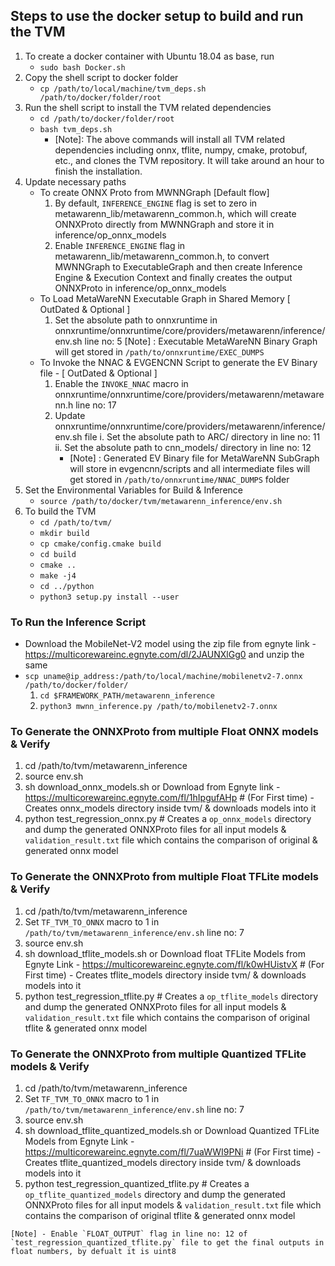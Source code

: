 ## Steps to use the docker setup to build and run the TVM
1. To create a docker container with Ubuntu 18.04 as base, run
     * `sudo bash Docker.sh`
2. Copy the shell script to docker folder
     * `cp /path/to/local/machine/tvm_deps.sh /path/to/docker/folder/root`
3. Run the shell script to install the TVM related dependencies
     * `cd /path/to/docker/folder/root`
     * `bash tvm_deps.sh`
       - [Note]: The above commands will install all TVM related dependencies including onnx, tflite, numpy, cmake, protobuf, etc., and clones the TVM repository. It will take around an hour to finish the installation.
4. Update necessary paths
    * To create ONNX Proto from MWNNGraph [Default flow]
        1. By default, `INFERENCE_ENGINE` flag is set to zero in metawarenn_lib/metawarenn_common.h, which will create ONNXProto directly from MWNNGraph and store it in inference/op_onnx_models
        2. Enable `INFERENCE_ENGINE` flag in metawarenn_lib/metawarenn_common.h, to convert MWNNGraph to ExecutableGraph and then create Inference Engine & Execution Context and finally creates the output ONNXProto in inference/op_onnx_models
    * To Load MetaWareNN Executable Graph in Shared Memory [ OutDated & Optional ]
       1. Set the absolute path to onnxruntime in onnxruntime/onnxruntime/core/providers/metawarenn/inference/env.sh line no: 5
           [Note] : Executable MetaWareNN Binary Graph will get stored in `/path/to/onnxruntime/EXEC_DUMPS`
    * To Invoke the NNAC & EVGENCNN Script to generate the EV Binary file - [ OutDated & Optional ]
       1. Enable the `INVOKE_NNAC` macro in onnxruntime/onnxruntime/core/providers/metawarenn/metawarenn.h line no: 17
       2. Update onnxruntime/onnxruntime/core/providers/metawarenn/inference/env.sh file
           i. Set the absolute path to ARC/ directory in line no: 11
           ii. Set the absolute path to cnn_models/ directory in line no: 12
           * [Note] : Generated EV Binary file for MetaWareNN SubGraph will store in evgencnn/scripts and all intermediate files will get stored in `/path/to/onnxruntime/NNAC_DUMPS` folder
5. Set the Environmental Variables for Build & Inference
      * `source /path/to/docker/tvm/metawarenn_inference/env.sh`
6. To build the TVM
      * `cd /path/to/tvm/`
      * `mkdir build`
      * `cp cmake/config.cmake build`
      * `cd build`
      * `cmake ..`
      * `make -j4`
      * `cd ../python`
      * `python3 setup.py install --user`


### To Run the Inference Script 
* Download the MobileNet-V2 model using the zip file from egnyte link - https://multicorewareinc.egnyte.com/dl/2JAUNXlGg0 and unzip the same
* `scp uname@ip_address:/path/to/local/machine/mobilenetv2-7.onnx /path/to/docker/folder/`
   1. `cd $FRAMEWORK_PATH/metawarenn_inference`
   2. `python3 mwnn_inference.py /path/to/mobilenetv2-7.onnx`

### To Generate the ONNXProto from multiple Float ONNX models & Verify
   1. cd /path/to/tvm/metawarenn_inference
   2. source env.sh
   3. sh download_onnx_models.sh or Download from Egnyte link - https://multicorewareinc.egnyte.com/fl/1hIpgufAHp # (For First time) - Creates onnx_models directory inside tvm/ & downloads models into it
   4. python test_regression_onnx.py # Creates a `op_onnx_models` directory and dump the generated ONNXProto files for all input models & `validation_result.txt` file which contains the comparison of original & generated onnx model

### To Generate the ONNXProto from multiple Float TFLite models & Verify
   1. cd /path/to/tvm/metawarenn_inference
   2. Set `TF_TVM_TO_ONNX` macro to 1 in `/path/to/tvm/metawarenn_inference/env.sh` line no: 7
   3. source env.sh
   4. sh download_tflite_models.sh or Download float TFLite Models from Egnyte Link - https://multicorewareinc.egnyte.com/fl/k0wHUistvX # (For First time) - Creates tflite_models directory inside tvm/ & downloads models into it
   5. python test_regression_tflite.py # Creates a `op_tflite_models` directory and dump the generated ONNXProto files for all input models & `validation_result.txt` file which contains the comparison of original tflite & generated onnx model

### To Generate the ONNXProto from multiple Quantized TFLite models & Verify
   1. cd /path/to/tvm/metawarenn_inference
   2. Set `TF_TVM_TO_ONNX` macro to 1 in `/path/to/tvm/metawarenn_inference/env.sh` line no: 7
   3. source env.sh
   4. sh download_tflite_quantized_models.sh or Download Quantized TFLite Models from Egnyte Link - https://multicorewareinc.egnyte.com/fl/7uaWWI9PNi # (For First time) - Creates tflite_quantized_models directory inside tvm/ & downloads models into it
   5. python test_regression_quantized_tflite.py # Creates a `op_tflite_quantized_models` directory and dump the generated ONNXProto files for all input models & `validation_result.txt` file which contains the comparison of original tflite & generated onnx model
```
[Note] - Enable `FLOAT_OUTPUT` flag in line no: 12 of `test_regression_quantized_tflite.py` file to get the final outputs in float numbers, by defualt it is uint8
